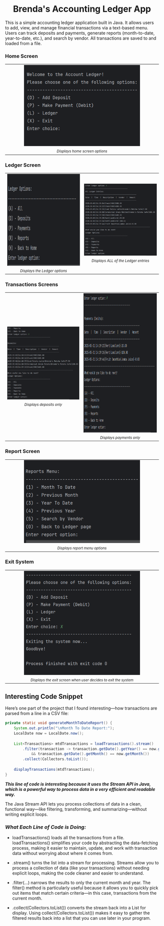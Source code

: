 <h1 align="center">Brenda's Accounting Ledger App</h1>

This is a simple accounting ledger application built in Java. It allows users to add, view, and manage financial transactions via a text-based menu. Users can track deposits and payments, generate reports (month-to-date, year-to-date, etc.), and search by vendor. All transactions are saved to and loaded from a file.

### Home Screen

<table>
  <tr>
    <td align="center" width="1000">
      <img src="https://github.com/brendavvng/AccountingLedger/blob/main/images/AccountingLedger_HomeScreen.png?raw=true" width="380"/><br/>
      <sub><i>Displays home screen options</i></sub>
</table>

### Ledger Screen

<table>
  <tr>
    <td align="center" width="500">
      <img src="https://github.com/brendavvng/AccountingLedger/blob/main/images/AccountingLedger_LedgerScreen.png?raw=true" width="450" height=300"/><br/>
      <sub><i>Displays the Ledger options</i></sub>
    </td>
<td align="center" width="500">
      <img src="https://github.com/brendavvng/AccountingLedger/blob/main/images/AccountingLedger_LedgerScreen_AllOption.png?raw=true" width="450"/><br/>
      <sub><i>Displays ALL of the Ledger entries</i></sub>
   </td>
  </tr>
</table>


### Transactions Screens


<table>
  <tr>
    <td align="center" width="500">
      <img src="https://github.com/brendavvng/AccountingLedger/blob/main/images/AccountingLedger_LedgerScreen_DepositOption.png?raw=true" width="450"/><br/>
      <sub><i>Displays deposits only</i></sub>
    </td>
<td align="center" width="500">
      <img src="https://github.com/brendavvng/AccountingLedger/blob/main/images/AccountingLedger_LedgerScreen_PaymentOption.png?raw=true" width="450" height="455"/><br/>
      <sub><i>Displays payments only</i></sub>
   </td>
  </tr>
</table>


### Report Screen

<table>
  <tr>
    <td align="center" width="1000">
      <img src="https://github.com/brendavvng/AccountingLedger/blob/main/images/AccountingLedger_ReportScreen.png?raw=true" width="380"/><br/>
      <sub><i>Displays report menu options</i></sub>
</table>

### Exit System

<table>
  <tr>
    <td align="center" width="1000">
      <img src="https://github.com/brendavvng/AccountingLedger/blob/main/images/AccountingLedger_ExitSystem.png?raw=true" width="380"/><br/>
      <sub><i>Displays the exit screen when user decides to exit the system</i></sub>
</table>


## Interesting Code Snippet

Here’s one part of the project that I found interesting—how transactions are parsed from a line in a CSV file:

```java
private static void generateMonthToDateReport() {
    System.out.println("\nMonth To Date Report:");
    LocalDate now = LocalDate.now();

    List<Transactions> mtdTransactions = loadTransactions().stream()
        .filter(transaction -> transaction.getDate().getYear() == now.getYear()
            && transaction.getDate().getMonth() == now.getMonth())
        .collect(Collectors.toList());

    displayTransactions(mtdTransactions);
}
```


<b><i>This line of code is interesting because it uses the Stream API in Java, which is a powerful way to process data in a very efficient and readable way.</b></i>

The Java Stream API lets you process collections of data in a clean, functional way—like filtering, transforming, and summarizing—without writing explicit loops.

### *What Each Line of Code is Doing:*

- loadTransactions() loads all the transactions from a file. loadTransactions() simplifies your code by abstracting the data-fetching process, making it easier to maintain, update, and work with transaction data without worrying about where it comes from.

- .stream() turns the list into a stream for processing. Streams allow you to process a collection of data (like your transactions) without needing explicit loops, making the code cleaner and easier to understand.

- .filter(...) narrows the results to only the current month and year. The filter() method is particularly useful because it allows you to quickly pick out items that match certain criteria—in this case, transactions from the current month.

- .collect(Collectors.toList()) converts the stream back into a List for display. Using collect(Collectors.toList()) makes it easy to gather the filtered results back into a list that you can use later in your program.
